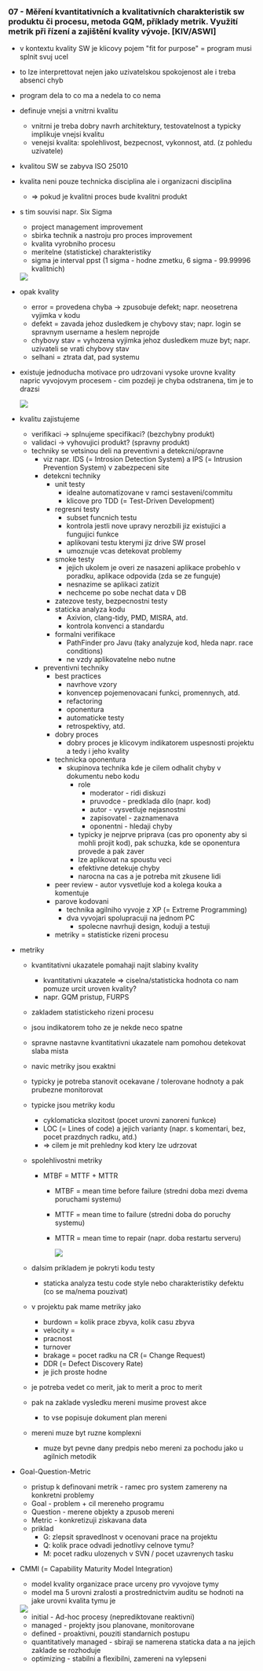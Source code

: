 ### 07 - Měření kvantitativních a kvalitativních charakteristik sw produktu či procesu, metoda GQM, příklady metrik. Využití metrik při řízení a zajištění kvality vývoje. [KIV/ASWI]

- v kontextu kvality SW je klicovy pojem "fit for purpose" = program musi splnit svuj ucel
- to lze interprettovat nejen jako uzivatelskou spokojenost ale i treba absenci chyb
- program dela to co ma a nedela to co nema
- definuje vnejsi a vnitrni kvalitu
  - vnitrni je treba dobry navrh architektury, testovatelnost a typicky implikuje vnejsi kvalitu
  - venejsi kvalita: spolehlivost, bezpecnost, vykonnost, atd. (z pohledu uzivatele)
- kvalitou SW se zabyva ISO 25010
- kvalita neni pouze technicka disciplina ale i organizacni disciplina
  - => pokud je kvalitni proces bude kvalitni produkt
- s tim souvisi napr. Six Sigma
  - project management improvement
  - sbirka technik a nastroju pro proces improvement
  - kvalita vyrobniho procesu
  - meritelne (statisticke) charakteristiky
  - sigma je interval ppst (1 sigma - hodne zmetku, 6 sigma - 99.99996 kvalitnich)

  <img src="img/07/01.png">

- opak kvality
  - error = provedena chyba -> zpusobuje defekt; napr. neosetrena vyjimka v kodu
  - defekt = zavada jehoz dusledkem je chybovy stav; napr. login se spravnym username a heslem neprojde
  - chybovy stav = vyhozena vyjimka jehoz dusledkem muze byt; napr. uzivateli se vrati chybovy stav
  - selhani = ztrata dat, pad systemu

- existuje jednoducha motivace pro udrzovani vysoke urovne kvality napric vyvojovym procesem - cim pozdeji je chyba odstranena, tim je to drazsi

  <img src="img/07/02.png">

- kvalitu zajistujeme
  - verifikaci -> splnujeme specifikaci? (bezchybny produkt)
  - validaci -> vyhovujici produkt? (spravny produkt)
  - techniky se vetsinou deli na preventivni a detekcni/opravne
    - viz napr. IDS (= Introsion Detection System) a IPS (= Intrusion Prevention System) v zabezpeceni site
    - detekcni techniky
      - unit testy
        - idealne automatizovane v ramci sestaveni/commitu
        - klicove pro TDD (= Test-Driven Development)
      - regresni testy
        - subset funcnich testu
        - kontrola jestli nove upravy nerozbili jiz existujici a fungujici funkce
        - aplikovani testu kterymi jiz drive SW prosel
        - umoznuje vcas detekovat problemy
      - smoke testy
        - jejich ukolem je overi ze nasazeni aplikace probehlo v poradku, aplikace odpovida (zda se ze funguje)
        - nesnazime se aplikaci zatizit
        - nechceme po sobe nechat data v DB
      - zatezove testy, bezpecnostni testy
      - staticka analyza kodu
        - Axivion, clang-tidy, PMD, MISRA, atd.
        - kontrola konvenci a standardu
      - formalni verifikace
        - PathFinder pro Javu (taky analyzuje kod, hleda napr. race conditions)
        - ne vzdy aplikovatelne nebo nutne
    - preventivni techniky
      - best practices
        - navrhove vzory
        - konvencep pojemenovacani funkci, promennych, atd.
        - refactoring
        - oponentura
        - automaticke testy
        - retrospektivy, atd.
      - dobry proces
        - dobry proces je klicovym indikatorem uspesnosti projektu a tedy i jeho kvality
      - technicka oponentura
        - skupinova technika kde je cilem odhalit chyby v dokumentu nebo kodu
          - role
            - moderator - ridi diskuzi
            - pruvodce - predklada dilo (napr. kod)
            - autor - vysvetluje nejasnostni
            - zapisovatel - zaznamenava
            - oponentni - hledaji chyby
          - typicky je nejprve priprava (cas pro oponenty aby si mohli projit kod), pak schuzka, kde se oponentura provede a pak zaver
          - lze aplikovat na spoustu veci
          - efektivne detekuje chyby
          - narocna na cas a je potreba mit zkusene lidi
      - peer review - autor vysvetluje kod a kolega kouka a komentuje
      - parove kodovani
        - technika agilniho vyvoje z XP (= Extreme Programming)
        - dva vyvojari spolupracuji na jednom PC
          - spolecne navrhuji design, koduji a testuji
      - metriky = statisticke rizeni procesu

- metriky
  - kvantitativni ukazatele pomahaji najit slabiny kvality
    - kvantitativni ukazatele => ciselna/statisticka hodnota co nam pomuze urcit uroven kvality?
    - napr. GQM pristup, FURPS
  - zakladem statistickeho rizeni procesu
  - jsou indikatorem toho ze je nekde neco spatne
  - spravne nastavne kvantitativni ukazatele nam pomohou detekovat slaba mista
  - navic metriky jsou exaktni
  - typicky je potreba stanovit ocekavane / tolerovane hodnoty a pak prubezne monitorovat
  - typicke jsou metriky kodu
    - cyklomaticka slozitost (pocet urovni zanoreni funkce)
    - LOC (= Lines of code) a jejich varianty (napr. s komentari, bez, pocet prazdnych radku, atd.)
    - => cilem je mit prehledny kod ktery lze udrzovat
  - spolehlivostni metriky
    - MTBF = MTTF + MTTR
      - MTBF = mean time before failure (stredni doba mezi dvema poruchami systemu)
      - MTTF = mean time to failure (stredni doba do poruchy systemu)
      - MTTR = mean time to repair (napr. doba restartu serveru)

        <img src="img/07/03.png">

  - dalsim prikladem je pokryti kodu testy
    - staticka analyza testu code style nebo charakteristiky defektu (co se ma/nema pouzivat)
  - v projektu pak mame metriky jako
    - burdown = kolik prace zbyva, kolik casu zbyva
    - velocity =
    - pracnost
    - turnover
    - brakage = pocet radku na CR (= Change Request)
    - DDR (= Defect Discovery Rate)
    - je jich proste hodne
  - je potreba vedet co merit, jak to merit a proc to merit
  - pak na zaklade vysledku mereni musime provest akce
    - to vse popisuje dokument plan mereni
  - mereni muze byt ruzne komplexni
    - muze byt pevne dany predpis nebo mereni za pochodu jako u agilnich metodik

- Goal-Question-Metric
  - pristup k definovani metrik - ramec pro system zamereny na konkretni problemy
  - Goal - problem + cil mereneho programu
  - Question - merene objekty a zpusob mereni
  - Metric - konkretizuji ziskavana data
  - priklad
    - G: zlepsit spravedlnost v ocenovani prace na projektu
    - Q: kolik prace odvadi jednotlivy celnove tymu?
    - M: pocet radku ulozenych v SVN / pocet uzavrenych tasku

- CMMI (= Capability Maturity Model Integration)
  - model kvality organizace prace urceny pro vyvojove tymy
  - model ma 5 urovni zralosti a prostrednictvim auditu se hodnoti na jake urovni kvalita tymu je

  <img src="img/07/04.png">

  - initial - Ad-hoc procesy (neprediktovane reaktivni)
  - managed - projekty jsou planovane, monitorovane
  - defined - proaktivni, pouziti standarnich postupu
  - quantitatively managed - sbiraji se namerena staticka data a na jejich zaklade se rozhoduje
  - optimizing - stabilni a flexibilni, zamereni na vylepseni
